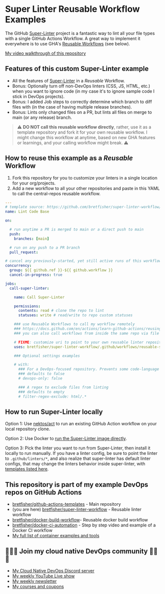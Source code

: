 # Super Linter Reusable Workflow Examples

The GitHub [Super-Linter](https://github.com/marketplace/actions/super-linter) project is a fantastic way to lint all your file types with a single GitHub Actions Workflow. A great way to implement it everywhere is to use GHA's [Reusable Workflows](https://docs.github.com/en/actions/learn-github-actions/reusing-workflows) (see below).

[My video walkthrough of this repository](https://youtu.be/aXZgQM8DqXg)

## Features of this custom Super-Linter example

- All the features of [Super-Linter](https://github.com/marketplace/actions/super-linter) in a *Reusable* Workflow.
- Bonus: Optionally turn off non-DevOps linters (CSS, JS, HTML, etc.) when you want to ignore code (in my case it's to ignore sample code I stick in DevOps projects).
- Bonus: I added Job steps to correctly determine which branch to diff files with (in the case of having multiple release branches).
- Bonus: Lints only changed files on a PR, but lints all files on merge to main (or any release) branch.

> ⚠️ **DO NOT call this reusable workflow directly**, rather, use it as a template repository and fork it for your own reusable workflow. I might change this workflow at anytime, based on new GHA features or learnings, and your calling workflow might break. ⚠️

## How to reuse this example as a *Reusable* Workflow

1. Fork this repository for you to customize your linters in a single location for your org/projects.
2. Add a new workflow to all your other repositories and paste in this YAML to call the central-repos reusable workflow.

```yaml
---
# template source: https://github.com/bretfisher/super-linter-workflow/blob/main/templates/call-super-linter.yaml
name: Lint Code Base

on:

  # run anytime a PR is merged to main or a direct push to main
  push:
    branches: [main]

  # run on any push to a PR branch
  pull_request:

# cancel any previously-started, yet still active runs of this workflow on the same branch
concurrency:
  group: ${{ github.ref }}-${{ github.workflow }}
  cancel-in-progress: true

jobs:
  call-super-linter:

    name: Call Super-Linter

    permissions:
      contents: read # clone the repo to lint
      statuses: write # read/write to repo custom statuses

    ### use Reusable Workflows to call my workflow remotely
    ### https://docs.github.com/en/actions/learn-github-actions/reusing-workflows
    ### you can also call workflows from inside the same repo via file path

    # FIXME: customize uri to point to your own reusable linter repository
    uses: bretfisher/super-linter-workflow/.github/workflows/reusable-super-linter.yaml@main

    ### Optional settings examples

    # with:
      ### For a DevOps-focused repository. Prevents some code-language linters from running
      ### defaults to false
      # devops-only: false

      ### A regex to exclude files from linting
      ### defaults to empty
      # filter-regex-exclude: html/.*
```

## How to run Super-Linter locally

Option 1: Use [nektos/act](https://github.com/nektos/act) to run an existing GitHub Action workflow on your local repository clone.

Option 2: Use Docker to [run the Super-Linter image directly](https://github.com/github/super-linter/blob/main/docs/run-linter-locally.md).

Option 3: Pick the linter you want to run from Super-Linter, then install it locally to run manually. If you have a linter config, be sure to point the linter to `.github/linters/*`, and also realize that super-linter has default linter configs, that may change the linters behavior inside super-linter, with [templates listed here](https://github.com/github/super-linter/tree/main/TEMPLATES).

## This repository is part of my example DevOps repos on GitHub Actions

- [bretfisher/github-actions-templates](https://github.com/BretFisher/github-actions-templates) - Main repository
- (you are here) [bretfisher/super-linter-workflow](https://github.com/BretFisher/super-linter-workflow) - Reusable linter workflow
- [bretfisher/docker-build-workflow](https://github.com/BretFisher/docker-build-workflow)- Reusable docker build workflow
- [bretfisher/docker-ci-automation](https://github.com/BretFisher/docker-ci-automation) - Step by step video and example of a Docker CI workflow
- [My full list of container examples and tools](https://github.com/bretfisher)

## 🎉🎉🎉 Join my cloud native DevOps community 🎉🎉🎉

- [My Cloud Native DevOps Discord server](https://devops.fan)
- [My weekly YouTube Live show](https://www.youtube.com/@BretFisher)
- [My weekly newsletter](https://www.bretfisher.com/newsletter)
- [My courses and coupons](https://www.bretfisher.com/courses)
